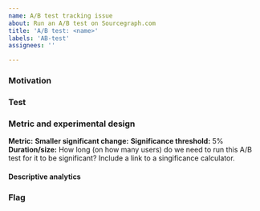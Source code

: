 ```yaml
---
name: A/B test tracking issue
about: Run an A/B test on Sourcegraph.com
title: 'A/B test: <name>'
labels: 'AB-test'
assignees: ''

---
```


### Motivation
  
<!-- What user problem are we trying to solve with the A/B test? What uncertainty are we trying to lift? -->

### Test

<!-- What will be test? What will be the control, and what version(s) will we test? -->
  
### Metric and experimental design
  
**Metric:** <!-- What metric are we measuring success with? -->
**Smaller significant change:** <!-- What metric change would validate the test? If <metric> reaches at least xx (+yy%), the proposed version will be signinificantly better? -->
**Significance threshold:** 5% <!-- Default to 5% -->
**Duration/size:** How long (on how many users) do we need to run this A/B test for it to be significant? Include a link to a singificance calculator.
  
  
#### Descriptive analytics

<!-- What other analytics will you leverage to understand the test? (Note that only one metric should be used for success -->
  
### Flag

<!-- What's the name of the feature flag for this test? Also create an `AB-test/<nameOfFlag>` label to tag releated issues -->
